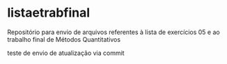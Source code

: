 # listaetrabfinal
Repositório para envio de arquivos referentes à lista de exercícios 05 e ao trabalho final de Métodos Quantitativos

teste de envio de atualização via commit
